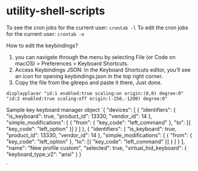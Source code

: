 # utility-shell-scripts

To see the cron jobs for the current user: `crontab -l`
To edit the cron jobs for the current user: `crontab -e`

How to edit the keybindings?
1. you can navigate through the menu by selecting File (or Code on macOS) > Preferences > Keyboard Shortcuts.
2. Access Keybindings JSON:
    In the Keyboard Shortcuts editor, you’ll see an icon for opening keybindings.json in the top right corner.
3. Copy the file from the gitrepo and paste it there, Just done.

`displayplacer "id:1 enabled:true scaling:on origin:(0,0) degree:0" "id:2 enabled:true scaling:off origin:(-250,-1200) degree:0"`


Sample key keyboard manager object
`{
   "devices": [
       {
           "identifiers": {
               "is_keyboard": true,
               "product_id": 13330,
               "vendor_id": 14
           },
           "simple_modifications": [
               {
                   "from": { "key_code": "left_command" },
                   "to": [{ "key_code": "left_option" }]
               }
           ]
       },
       {
           "identifiers": {
               "is_keyboard": true,
               "product_id": 13330,
               "vendor_id": 14
           },
           "simple_modifications": [
               {
                   "from": { "key_code": "left_option" },
                   "to": [{ "key_code": "left_command" }]
               }
           ]
       }
   ],
   "name": "New profile custom",
   "selected": true,
   "virtual_hid_keyboard": { "keyboard_type_v2": "ansi" }
}

`